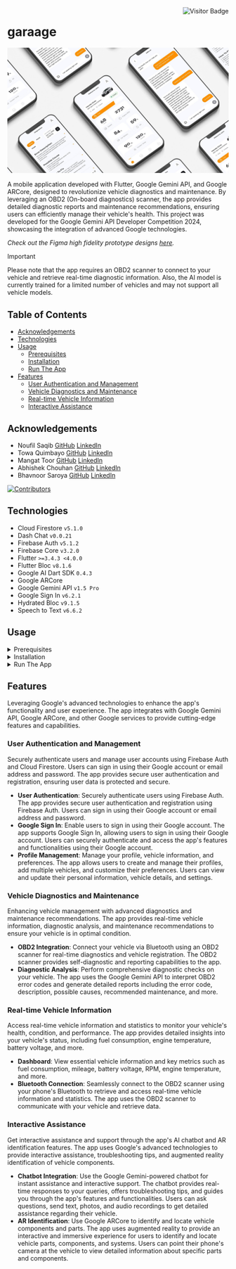 <img align="right" alt="Visitor Badge" src="https://visitor-badge.laobi.icu/badge?page_id=immangat.GeminiHackahton">

# garaage

![Garaage Thumbnail](screenshots/garaage-thumbnail.jpg)

A mobile application developed with Flutter, Google Gemini API, and Google ARCore, designed to revolutionize vehicle diagnostics and maintenance. By leveraging an OBD2 (On-board diagnostics) scanner, the app provides detailed diagnostic reports and maintenance recommendations, ensuring users can efficiently manage their vehicle's health. This project was developed for the Google Gemini API Developer Competition 2024, showcasing the integration of advanced Google technologies.

_Check out the Figma high fidelity prototype designs [_here_](https://www.figma.com/design/YdUcQaqNCCKZ5ZTA5HZhlf/garaage?node-id=1-2&t=5zR3jATXVg4i26S8-1)._

> [!IMPORTANT]
> Please note that the app requires an OBD2 scanner to connect to your vehicle and retrieve real-time diagnostic information. Also, the AI model is currently trained for a limited number of vehicles and may not support all vehicle models.

## Table of Contents

<!-- * [Screenshots](#screenshots) -->
* [Acknowledgements](#acknowledgements)
* [Technologies](#technologies)
* [Usage](#usage)
  * [Prerequisites](#prerequisites)
  * [Installation](#installation)
  * [Run The App](#run-the-app)
* [Features](#features)
  * [User Authentication and Management](#user-authentication-and-management)
  * [Vehicle Diagnostics and Maintenance](#vehicle-diagnostics-and-maintenance)
  * [Real-time Vehicle Information](#real-time-vehicle-information)
  * [Interactive Assistance](#interactive-assistance)

## Acknowledgements

* Noufil Saqib [GitHub](https://github.com/noufilsaqib) [LinkedIn](https://www.linkedin.com/in/muhammad-noufil-saqib/)
* Towa Quimbayo [GitHub](https://github.com/towaquimbayo) [LinkedIn](https://www.linkedin.com/in/towa-quimbayo/)
* Mangat Toor [GitHub](https://github.com/immangat) [LinkedIn](https://www.linkedin.com/in/immangat)
* Abhishek Chouhan [GitHub](https://github.com/abhishekchouhannk) [LinkedIn](https://www.linkedin.com/in/abhishekchouhannk)
* Bhavnoor Saroya [GitHub](https://github.com/BhavnoorSaroya) [LinkedIn](https://www.linkedin.com/in/bhavnoor-saroya)

[![Contributors](https://contrib.rocks/image?repo=immangat/GeminiHackahton)](https://github.com/immangat/GeminiHackahton/graphs/contributors)

## Technologies

* Cloud Firestore `v5.1.0`
* Dash Chat `v0.0.21`
* Firebase Auth `v5.1.2`
* Firebase Core `v3.2.0`
* Flutter `>=3.4.3 <4.0.0`
* Flutter Bloc `v8.1.6`
* Google AI Dart SDK `0.4.3`
* Google ARCore
* Google Gemini API `v1.5 Pro`
* Google Sign In `v6.2.1`
* Hydrated Bloc `v9.1.5`
* Speech to Text `v6.6.2`

## Usage

<details>
  <summary>Prerequisites</summary>

### Prerequisites

* [Flutter SDK](https://flutter.dev/docs/get-started/install)
* [Dart SDK](https://dart.dev/get-dart)
* [Android Studio](https://developer.android.com/studio)
* [VS Code](https://code.visualstudio.com/)
* [OBD2 Scanner](https://www.amazon.com/s?k=obd2+scanner)

</details>

<details>
  <summary>Installation</summary>

### Installation

1. Clone the repository to your local machine:

  ```sh
  git clone https://github.com/immangat/GeminiHackahton.git
  ```

2. Install the required dependencies:

  ```sh
  flutter pub get
  ```

</details>

<details>
  <summary>Run The App</summary>

### Run The App

In order to run the application, you need to have an Android emulator or a physical device connected to your computer. You can use the following commands to run the app:

```sh
flutter run
```

The app will be built and deployed to your emulator or device. You can interact with the app using the on-screen controls or your device's touch screen.

</details>

## Features

Leveraging Google's advanced technologies to enhance the app's functionality and user experience. The app integrates with Google Gemini API, Google ARCore, and other Google services to provide cutting-edge features and capabilities.

### User Authentication and Management

Securely authenticate users and manage user accounts using Firebase Auth and Cloud Firestore. Users can sign in using their Google account or email address and password. The app provides secure user authentication and registration, ensuring user data is protected and secure.

* __User Authentication__: Securely authenticate users using Firebase Auth. The app provides secure user authentication and registration using Firebase Auth. Users can sign in using their Google account or email address and password.
* __Google Sign In__: Enable users to sign in using their Google account. The app supports Google Sign In, allowing users to sign in using their Google account. Users can securely authenticate and access the app's features and functionalities using their Google account.
* __Profile Management__: Manage your profile, vehicle information, and preferences. The app allows users to create and manage their profiles, add multiple vehicles, and customize their preferences. Users can view and update their personal information, vehicle details, and settings.

### Vehicle Diagnostics and Maintenance

Enhancing vehicle management with advanced diagnostics and maintenance recommendations. The app provides real-time vehicle information, diagnostic analysis, and maintenance recommendations to ensure your vehicle is in optimal condition.

* __OBD2 Integration__: Connect your vehicle via Bluetooth using an OBD2 scanner for real-time diagnostics and vehicle registration. The OBD2 scanner provides self-diagnostic and reporting capabilities to the app.
* __Diagnostic Analysis__: Perform comprehensive diagnostic checks on your vehicle. The app uses the Google Gemini API to interpret OBD2 error codes and generate detailed reports including the error code, description, possible causes, recommended maintenance, and more.

### Real-time Vehicle Information

Access real-time vehicle information and statistics to monitor your vehicle's health, condition, and performance. The app provides detailed insights into your vehicle's status, including fuel consumption, engine temperature, battery voltage, and more.

* __Dashboard__: View essential vehicle information and key metrics such as fuel consumption, mileage, battery voltage, RPM, engine temperature, and more.
* __Bluetooth Connection__: Seamlessly connect to the OBD2 scanner using your phone's Bluetooth to retrieve and access real-time vehicle information and statistics. The app uses the OBD2 scanner to communicate with your vehicle and retrieve data.

### Interactive Assistance

Get interactive assistance and support through the app's AI chatbot and AR identification features. The app uses Google's advanced technologies to provide interactive assistance, troubleshooting tips, and augmented reality identification of vehicle components.

* __Chatbot Integration__: Use the Google Gemini-powered chatbot for instant assistance and interactive support. The chatbot provides real-time responses to your queries, offers troubleshooting tips, and guides you through the app's features and functionalities. Users can ask questions, send text, photos, and audio recordings to get detailed assistance regarding their vehicle.
* __AR Identification__: Use Google ARCore to identify and locate vehicle components and parts. The app uses augmented reality to provide an interactive and immersive experience for users to identify and locate vehicle parts, components, and systems. Users can point their phone's camera at the vehicle to view detailed information about specific parts and components.
